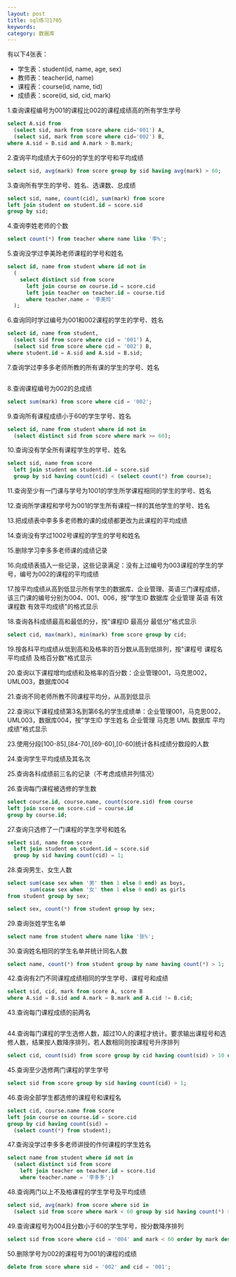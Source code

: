 ```yaml
---
layout: post
title: sql练习1705
keywords:
category: 数据库
---
```


有以下4张表：

- 学生表：student(id, name, age, sex)
- 教师表：teacher(id, name)
- 课程表：course(id, name, tid)
- 成绩表：score(id, sid, cid, mark)

1.查询课程编号为001的课程比002的课程成绩高的所有学生学号

```sql
select A.sid from 
  (select sid, mark from score where cid='001') A,
  (select sid, mark from score where cid='002') B,
where A.sid = B.sid and A.mark > B.mark;
```

2.查询平均成绩大于60分的学生的学号和平均成绩

```sql
select sid, avg(mark) from score group by sid having avg(mark) > 60;
```

3.查询所有学生的学号、姓名、选课数、总成绩

```sql
select sid, name, count(cid), sum(mark) from score
left join student on student.id = score.sid
group by sid;
```

4.查询李姓老师的个数

```sql
select count(*) from teacher where name like '李%';
```

5.查询没学过李美玲老师课程的学号和姓名

```sql
select id, name from student where id not in
  (
    select distinct sid from score
      left join course on course.id = score.cid
      left join teacher on teacher.id = course.tid
      where teacher.name = '李美玲'
  );
```

6.查询同时学过编号为001和002课程的学生的学号、姓名

```sql
select id, name from student,
  (select sid from score where cid = '001') A,
  (select sid from score where cid = '002') B,
where student.id = A.sid and A.sid = B.sid;
```

7.查询学过李多多老师所教的所有课的学生的学号、姓名

```sql
```

8.查询课程编号为002的总成绩

```sql
select sum(mark) from score where cid = '002';
```

9.查询所有课程成绩小于60的学生学号、姓名

```sql
select id, name from student where id not in
  (select distinct sid from score where mark >= 60);
```

10.查询没有学全所有课程学生的学号、姓名

```sql
select sid, name from score
  left join student on student.id = score.sid
  group by sid having count(cid) < (select count(*) from course);
```

11.查询至少有一门课与学号为1001的学生所学课程相同的学生的学号、姓名

12.查询所学课程和学号为001的学生所有课程一样的其他学生的学号、姓名

13.把成绩表中李多多老师教的课的成绩都更改为此课程的平均成绩

14.查询没有学过1002号课程的学生的学号和姓名

15.删除学习李多多老师课的成绩记录

16.向成绩表插入一些记录，这些记录满足：没有上过编号为003课程的学生的学号，编号为002的课程的平均成绩

17.按平均成绩从高到低显示所有学生的数据库、企业管理、英语三门课程成绩，该三门课的编号分别为004、001、006，按"学生ID 数据库 企业管理 英语 有效课程数 有效平均成绩"的格式显示


18.查询各科成绩最高和最低的分，按"课程ID 最高分 最低分"格式显示

```sql
select cid, max(mark), min(mark) from score group by cid;
```

19.按各科平均成绩从低到高和及格率的百分数从高到低排列，按"课程号 课程名 平均成绩 及格百分数"格式显示

20.查询以下课程增均成绩和及格率的百分数：企业管理001，马克思002，UML003，数据库004

21.查询不同老师所教不同课程平均分，从高到低显示

22.查询以下课程成绩第3名到第6名的学生成绩单：企业管理001，马克思002，UML003，数据库004，按"学生ID 学生姓名 企业管理 马克思 UML 数据库 平均成绩"格式显示

23.使用分段[100-85],[84-70],[69-60],[0-60]统计各科成绩分数段的人数

24.查询学生平均成绩及其名次

25.查询各科成绩前三名的记录（不考虑成绩并列情况）

26.查询每门课程被选修的学生数

```sql
select course.id, course.name, count(score.sid) from course
left join score on score.cid = course.id
group by course.id;
```

27.查询只选修了一门课程的学生学号和姓名

```sql
select sid, name from score
  left join student on student.id = score.sid
  group by sid having count(cid) = 1;
```

28.查询男生、女生人数

```sql
select sum(case sex when '男' then 1 else 0 end) as boys,
       sum(case sex when '女' then 1 else 0 end) as girls
from student group by sex;

select sex, count(*) from student group by sex;
```

29.查询张姓学生名单

```sql
select name from student where name like '张%';
```

30.查询姓名相同的学生名单并统计同名人数

```sql
select name, count(*) from student group by name having count(*) > 1;
```

42.查询有2门不同课程成绩相同的学生学号、课程号和成绩

```sql
select sid, cid, mark from score A, score B
where A.sid = B.sid and A.mark = B.mark and A.cid != B.cid;
```

43.查询每门课程成绩的前两名

```sql
```

44.查询每门课程的学生选修人数，超过10人的课程才统计。要求输出课程号和选修人数，结果按人数降序排列，若人数相同则按课程号升序排列

```sql
select cid, count(sid) from score group by cid having count(sid) > 10 order by 2 desc, 1;
```

45.查询至少选修两门课程的学生学号

```sql
select sid from score group by sid having count(cid) > 1;
```

46.查询全部学生都选修的课程号和课程名

```sql
select cid, course.name from score
left join course on course.id = score.cid
group by cid having count(sid) = 
  (select count(*) from student);
```

47.查询没学过李多多老师讲授的作何课程的学生姓名

```sql
select name from student where id not in
  (select distinct sid from score
    left join teacher on teacher.id = score.tid
    where teacher.name = '李多多';)
```

48.查询两门以上不及格课程的学生学号及平均成绩

```sql
select sid, avg(mark) from score where sid in
  (select sid from score where mark < 60 group by sid having count(*) > 2);
```

49.查询课程号为004且分数小于60的学生学号，按分数降序排列

```sql
select sid from score where cid = '004' and mark < 60 order by mark desc;
```

50.删除学号为002的课程号为001的课程的成绩

```sql
delete from score where sid = '002' and cid = '001';
```
